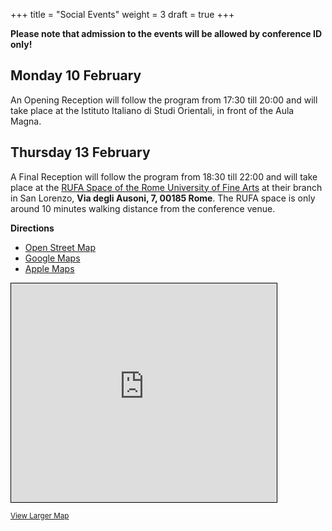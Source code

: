 +++
title = "Social Events"
weight = 3
draft = true
+++

**Please note that admission to the events will be allowed by conference ID only!**

## Monday 10 February

An Opening Reception will follow the program from 17:30 till 20:00 and will take place at the Istituto Italiano di Studi Orientali, in front of the Aula Magna.

## Thursday 13 February

A Final Reception will follow the program from 18:30 till 22:00 and will take place at the [RUFA Space of the Rome University of Fine Arts](https://www.unirufa.it/en/sedi/sedi-roma/via-degli-ausoni-7/rufa-space/) at their branch in San Lorenzo, **Via degli Ausoni, 7, 00185 Rome**. The RUFA space is only around 10 minutes walking distance from the conference venue.

**Directions**

- [Open Street Map](https://www.openstreetmap.org/directions?engine=graphhopper_foot&route=41.896450%2C12.520959%3B41.898915%2C12.516475)
- [Google Maps](https://www.google.com/maps/place/RUFA+-+Rome+University+of+Fine+Arts/@41.896561,12.515269,17z/data=!3m1!5s0x132f619b66c3e989:0x408cfd3850c5d291!4m23!1m16!4m15!1m6!1m2!1s0x132f6184e01c3111:0x4bec550a1e258da0!2sDipartimento+ISO+-+Sapienza+Universit%C3%A0+di+Roma,+Circonvallazione+Tiburtina,+Roma,+RM,+Italia!2m2!1d12.5200773!2d41.8964171!1m6!1m2!1s0x132f619b643df47d:0x4b9ff25ebdeff7eb!2sRUFA+-+Rome+University+of+Fine+Arts,+Via+degli+Ausoni,+Roma,+RM!2m2!1d12.516511!2d41.8990198!3e2!3m5!1s0x132f619b643df47d:0x4b9ff25ebdeff7eb!8m2!3d41.8990198!4d12.516511!16s%2Fg%2F11c6vr03fh?entry=ttu&g_ep=EgoyMDI1MDExNS4wIKXMDSoASAFQAw%3D%3D)
- [Apple Maps](https://maps.apple.com/?daddr=Via%20degli%20Ausoni%207,%20Via%20degli%20Ausoni%207,%2000185%20Roma,%20Italia&dirflg=w&saddr=Edificio%20Marco%20Polo,%20Viale%20dello%20Scalo%20S.Lorenzo%2082%0A00185%20Roma%0AItalia)

<div class="map-container"><iframe width="425" height="350" src="https://www.openstreetmap.org/export/embed.html?bbox=12.514750063419344%2C41.89804069253227%2C12.518258392810823%2C41.89984746362843&amp;layer=mapnik&amp;marker=41.8989440844702%2C12.516504228115082" style="border: 1px solid black"></iframe></div>
<p><small><a href="https://www.openstreetmap.org/#map=19/41.898951/12.516502">View Larger Map</a></small></p>